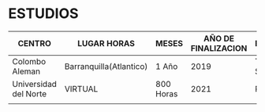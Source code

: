 # ESTUDIOS


| CENTRO | LUGAR HORAS | MESES | AÑO DE FINALIZACION | ESPECIALIDAD | 
| ------ | ----------- | ----- | ------------------- | ------------ | 
| Colombo Aleman | Barranquilla(Atlantico) | 1 Año | 2019 | Técnico en Sistemas | 
| Universidad del Norte | VIRTUAL | 800 Horas | 2021 | Programador | 
|        |             |       |                     |              | 



